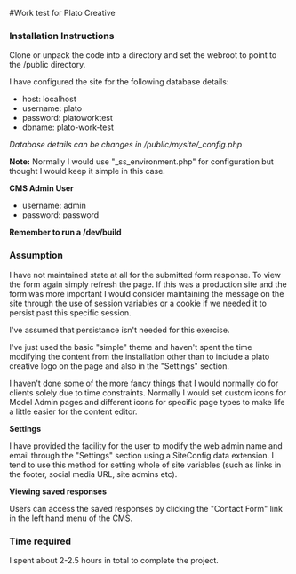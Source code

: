 #Work test for Plato Creative

### Installation Instructions

Clone or unpack the code into a directory and set the webroot to point to the /public directory.

I have configured the site for the following database details:

* host: localhost
* username: plato
* password: platoworktest
* dbname: plato-work-test

*Database details can be changes in /public/mysite/_config.php*

**Note:** Normally I would use "_ss_environment.php" for configuration but thought I would keep it simple in this case.

**CMS Admin User**

* username: admin
* password: password

**Remember to run a /dev/build**

### Assumption

I have not maintained state at all for the submitted form response. To view the form again simply refresh the page. 
If this was a production site and the form was more important I would consider maintaining the message on the site 
through the use of session variables or a cookie if we needed it to persist past this specific session.

I've assumed that persistance isn't needed for this exercise.

I've just used the basic "simple" theme and haven't spent the time modifying the content from the installation other
than to include a plato creative logo on the page and also in the "Settings" section.

I haven't done some of the more fancy things that I would normally do for clients solely due to time constraints. 
Normally I would set custom icons for Model Admin pages and different icons for specific page types to make life a 
little easier for the content editor.

**Settings**

I have provided the facility for the user to modify the web admin name and email through the "Settings" section using 
a SiteConfig data extension. I tend to use this method for setting whole of site variables (such as links in the footer, 
social media URL, site admins etc).

**Viewing saved responses**

Users can access the saved responses by clicking the "Contact Form" link in the left hand menu of the CMS.


### Time required

I spent about 2-2.5 hours in total to complete the project.